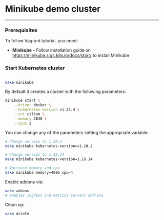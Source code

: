 # Minikube demo cluster
___

### Prerequisites

To follow Vagrant tutorial, you need:
- **Minikube** - Follow installation guide on https://minikube.sigs.k8s.io/docs/start/ to install Minikube

### Start Kubernetes  cluster


```bash

make minikube   
```

By default it creates a cluster with the following parameters:

```bash
minikube start \
    --driver docker \
    --kubernetes-version v1.23.4 \
    --cni cilium \
    --memory 2048 \
    --cpus 2
```

You can change any of the parameters setting the appropriate variable:

```bash
# Change version to 1.20.2
make minikube kubernetes-version=v1.20.2

# Change version to 1.18.14
make minikube kubernetes-version=1.18.14

# Increase memory and cpu
make minikube memory=4096 cpu=4
```

Enable addons via:

```bash
make addons
# enables ingress and metrics servers add-ons
```

Clean up:

```bash
make delete
```
